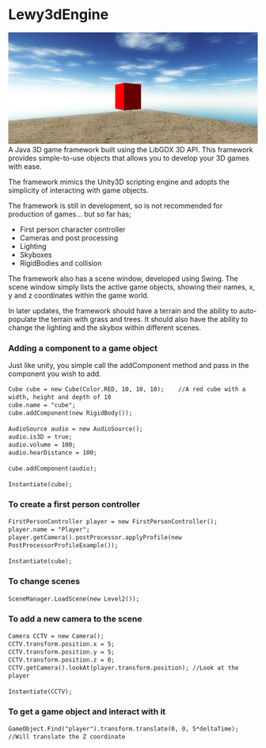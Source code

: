 # Lewy3dEngine
![alt text](https://raw.githubusercontent.com/wkdwilliams/Lewy3dEngine/master/DeepinScreenshot_select-area_20181231075957.png)
A Java 3D game framework built using the LibGDX 3D API. This framework provides simple-to-use objects that allows you
to develop your 3D games with ease.

The framework mimics the Unity3D scripting engine and adopts the simplicity of interacting with game objects.

The framework is still in development, so is not recommended for production of games... but so far has;
- First person character controller
- Cameras and post processing
- Lighting
- Skyboxes
- RigidBodies and collision

The framework also has a scene window, developed using Swing. The scene window simply lists the active game objects,
showing their names, x, y and z coordinates within the game world.

In later updates, the framework should have a terrain and the ability to auto-populate the terrain with grass and trees.
It should also have the ability to change the lighting and the skybox within different scenes.

### Adding a component to a game object
Just like unity, you simple call the addComponent method and pass in the component you wish to add.
```
Cube cube = new Cube(Color.RED, 10, 10, 10);    //A red cube with a width, height and depth of 10
cube.name = "cube";
cube.addComponent(new RigidBody());

AudioSource audio = new AudioSource();
audio.is3D = true;
audio.volume = 100;
audio.hearDistance = 100;

cube.addComponent(audio);

Instantiate(cube);
```

### To create a first person controller
```
FirstPersonController player = new FirstPersonController();
player.name = "Player";
player.getCamera().postProcessor.applyProfile(new PostProcessorProfileExample());

Instantiate(cube);
```

### To change scenes
```
SceneManager.LoadScene(new Level2());
```

### To add a new camera to the scene
```
Camera CCTV = new Camera();
CCTV.transform.position.x = 5;
CCTV.transform.position.y = 5;
CCTV.transform.position.z = 0;
CCTV.getCamera().lookAt(player.transform.position); //Look at the player

Instantiate(CCTV);
```

### To get a game object and interact with it
```
GameObject.Find("player").transform.translate(0, 0, 5*deltaTime);   //Will translate the Z coordinate
```